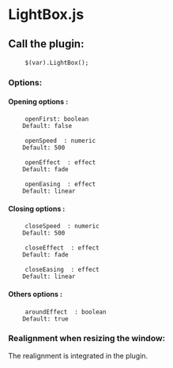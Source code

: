# LightBox.js

## Call the plugin:

<pre>
    <code>$(var).LightBox();</code>
</pre>

### Options:

#### Opening options :
<pre>
    <code>openFirst: boolean
    Default: false</code>
</pre>
<pre>
    <code>openSpeed  : numeric
    Default: 500</code>
</pre>
<pre>
    <code>openEffect  : effect
    Default: fade</code>
</pre>
<pre>
    <code>openEasing  : effect
    Default: linear</code>
</pre>
#### Closing options :
<pre>
    <code>closeSpeed  : numeric
    Default: 500</code>
</pre>
<pre>
    <code>closeEffect  : effect
    Default: fade</code>
</pre>
<pre>
    <code>closeEasing  : effect
    Default: linear</code>
</pre>

#### Others options :

<pre>
    <code>aroundEffect  : boolean
    Default: true</code>
</pre>

### Realignment when resizing the window:

The realignment is integrated in the plugin.